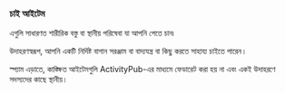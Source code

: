 ### চাই আইটেম
এগুলি সাধারণত শারীরিক বস্তু বা স্থানীয় পরিষেবা যা আপনি পেতে চান৷

উদাহরণস্বরূপ, আপনি একটি নির্দিষ্ট বাগান সরঞ্জাম বা বাদ্যযন্ত্র বা কিছু করতে সাহায্য চাইতে পারেন।

স্প্যাম এড়াতে, কাঙ্ক্ষিত আইটেমগুলি ActivityPub-এর মাধ্যমে ফেডারেট করা হয় না এবং একই উদাহরণে সদস্যদের কাছে স্থানীয়।
